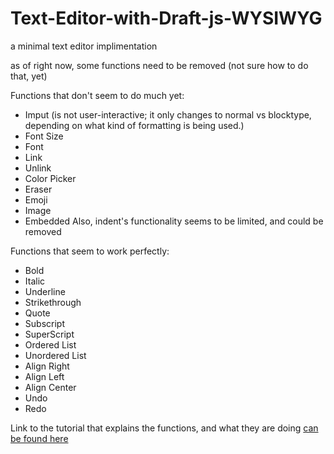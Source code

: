 # Text-Editor-with-Draft-js-WYSIWYG
a minimal text editor implimentation

as of right now, some functions need to be removed (not sure how to do that, yet)

Functions that don't seem to do much yet:
- Imput (is not user-interactive; it only changes to normal vs blocktype, depending on what kind of formatting is being used.)
- Font Size
- Font
- Link
- Unlink
- Color Picker
- Eraser
- Emoji
- Image
- Embedded
Also, indent's functionality seems to be limited, and could be removed

Functions that seem to work perfectly:
- Bold
- Italic
- Underline
- Strikethrough
- Quote
- Subscript
- SuperScript
- Ordered List
- Unordered List
- Align Right
- Align Left 
- Align Center
- Undo
- Redo

Link to the tutorial that explains the functions, and what they are doing [can be found here](https://blog.logrocket.com/building-rich-text-editors-in-react-using-draft-js-and-react-draft-wysiwyg/)

